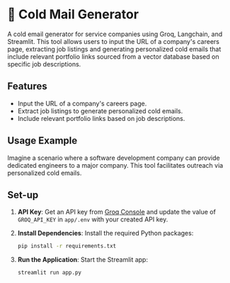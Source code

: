 # 📧 Cold Mail Generator

A cold email generator for service companies using Groq, Langchain, and Streamlit. This tool allows users to input the URL of a company's careers page, extracting job listings and generating personalized cold emails that include relevant portfolio links sourced from a vector database based on specific job descriptions.

## Features

- Input the URL of a company's careers page.
- Extract job listings to generate personalized cold emails.
- Include relevant portfolio links based on job descriptions.

## Usage Example

Imagine a scenario where a software development company can provide dedicated engineers to a major company. This tool facilitates outreach via personalized cold emails.



## Set-up

1. **API Key**: Get an API key from [Groq Console](https://console.groq.com/keys) and update the value of `GROQ_API_KEY` in `app/.env` with your created API key.

2. **Install Dependencies**: Install the required Python packages:
    ```bash
    pip install -r requirements.txt
    ```

3. **Run the Application**: Start the Streamlit app:
    ```bash
    streamlit run app.py
    ```




